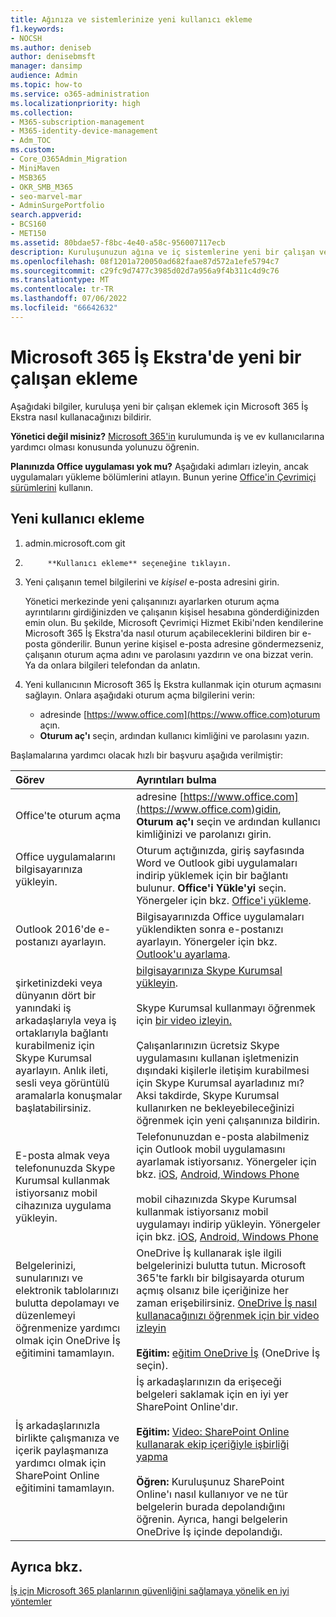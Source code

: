 ```yaml
---
title: Ağınıza ve sistemlerinize yeni kullanıcı ekleme
f1.keywords:
- NOCSH
ms.author: deniseb
author: denisebmsft
manager: dansimp
audience: Admin
ms.topic: how-to
ms.service: o365-administration
ms.localizationpriority: high
ms.collection:
- M365-subscription-management
- M365-identity-device-management
- Adm_TOC
ms.custom:
- Core_O365Admin_Migration
- MiniMaven
- MSB365
- OKR_SMB_M365
- seo-marvel-mar
- AdminSurgePortfolio
search.appverid:
- BCS160
- MET150
ms.assetid: 80bdae57-f8bc-4e40-a58c-956007117ecb
description: Kuruluşunuzun ağına ve iç sistemlerine yeni bir çalışan veya kullanıcı ekleme. Şirketinize yeni bir çalışan katıldığında, bunları ağa güvenli bir şekilde eklemeniz gerekir.
ms.openlocfilehash: 08f1201a720050ad682faae87d572a1efe5794c7
ms.sourcegitcommit: c29fc9d7477c3985d02d7a956a9f4b311c4d9c76
ms.translationtype: MT
ms.contentlocale: tr-TR
ms.lasthandoff: 07/06/2022
ms.locfileid: "66642632"
---
```

# <a name="add-a-new-employee-in-microsoft-365-business-premium"></a>Microsoft 365 İş Ekstra'de yeni bir çalışan ekleme

Aşağıdaki bilgiler, kuruluşa yeni bir çalışan eklemek için Microsoft 365 İş Ekstra nasıl kullanacağınızı bildirir.
  
 **Yönetici değil misiniz?** [Microsoft 365'in](https://support.microsoft.com/office/396b8d9e-e118-42d0-8a0d-87d1f2f055fb) kurulumunda iş ve ev kullanıcılarına yardımcı olması konusunda yolunuzu öğrenin. 
  
 **Planınızda Office uygulaması yok mu?** Aşağıdaki adımları izleyin, ancak uygulamaları yükleme bölümlerini atlayın. Bunun yerine [Office'in Çevrimiçi sürümlerini](https://support.microsoft.com/office/91a4ec74-67fe-4a84-a268-f6bdf3da1804) kullanın.

## <a name="how-to-add-a-new-user"></a>Yeni kullanıcı ekleme

1. admin.microsoft.com git

2. 
            **Kullanıcı ekleme** seçeneğine tıklayın.

3. Yeni çalışanın temel bilgilerini ve *kişisel* e-posta adresini girin.

    Yönetici merkezinde yeni çalışanınızı ayarlarken oturum açma ayrıntılarını girdiğinizden ve çalışanın kişisel hesabına gönderdiğinizden emin olun. Bu şekilde, Microsoft Çevrimiçi Hizmet Ekibi'nden kendilerine Microsoft 365 İş Ekstra'da nasıl oturum açabileceklerini bildiren bir e-posta gönderilir. Bunun yerine kişisel e-posta adresine göndermezseniz, çalışanın oturum açma adını ve parolasını yazdırın ve ona bizzat verin. Ya da onlara bilgileri telefondan da anlatın.
  
4. Yeni kullanıcının Microsoft 365 İş Ekstra kullanmak için oturum açmasını sağlayın. Onlara aşağıdaki oturum açma bilgilerini verin:
  
    - adresinde [https://www.office.com](https://www.office.com)oturum açın.
    - **Oturum aç'ı** seçin, ardından kullanıcı kimliğini ve parolasını yazın.
  
Başlamalarına yardımcı olacak hızlı bir başvuru aşağıda verilmiştir:
  
|**Görev**|**Ayrıntıları bulma**|
|:-----|:-----|
|Office'te oturum açma  <br/> |adresine [https://www.office.com](https://www.office.com)gidin, **Oturum aç'ı** seçin ve ardından kullanıcı kimliğinizi ve parolanızı girin.  <br/> |
|Office uygulamalarını bilgisayarınıza yükleyin.  <br/><br/> |Oturum açtığınızda, giriş sayfasında Word ve Outlook gibi uygulamaları indirip yüklemek için bir bağlantı bulunur.  **Office'i Yükle'yi** seçin.         Yönergeler için bkz. [Office'i yükleme](https://support.microsoft.com/office/4414eaaf-0478-48be-9c42-23adc4716658).  <br/> |
|Outlook 2016'de e-postanızı ayarlayın.  <br/> |Bilgisayarınızda Office uygulamaları yüklendikten sonra e-postanızı ayarlayın. Yönergeler için bkz. [Outlook'u ayarlama](https://support.microsoft.com/office/6e27792a-9267-4aa4-8bb6-c84ef146101b).  <br/> |
|şirketinizdeki veya dünyanın dört bir yanındaki iş arkadaşlarıyla veya iş ortaklarıyla bağlantı kurabilmeniz için Skype Kurumsal ayarlayın. Anlık ileti, sesli veya görüntülü aramalarla konuşmalar başlatabilirsiniz.  <br/> |[bilgisayarınıza Skype Kurumsal yükleyin](https://support.microsoft.com/office/8a0d4da8-9d58-44f9-9759-5c8f340cb3fb).  <br/> <br/>Skype Kurumsal kullanmayı öğrenmek için [bir video izleyin.](https://support.microsoft.com/office/3a21eca4-434d-41f1-ab06-3d4a268573b7) <br/> <br/>Çalışanlarınızın ücretsiz Skype uygulamasını kullanan işletmenizin dışındaki kişilerle iletişim kurabilmesi için Skype Kurumsal ayarladınız mı? Aksi takdirde, Skype Kurumsal kullanırken ne bekleyebileceğinizi öğrenmek için yeni çalışanınıza bildirin.  <br/> |
|E-posta almak veya telefonunuzda Skype Kurumsal kullanmak istiyorsanız mobil cihazınıza uygulama yükleyin.  <br/> |Telefonunuzdan e-posta alabilmeniz için Outlook mobil uygulamasını ayarlamak istiyorsanız. Yönergeler için bkz. [iOS](https://support.microsoft.com/office/b2de2161-cc1d-49ef-9ef9-81acd1c8e234), [Android](https://support.microsoft.com/office/886db551-8dfa-4fd5-b835-f8e532091872)[, Windows Phone](https://support.microsoft.com/office/181a112a-be92-49ca-ade5-399264b3d417) <br/> <br/>mobil cihazınızda Skype Kurumsal kullanmak istiyorsanız mobil uygulamayı indirip yükleyin. Yönergeler için bkz. [iOS](https://support.microsoft.com/office/3239c8a3-cf55-4ff0-a967-5de51911c049#OS_Type=iOS), [Android](https://support.microsoft.com/office/4d1b7dfa-5b0b-4868-bae5-25947fb99e6e#OS_Type=Android)[, Windows Phone](https://support.microsoft.com/office/4d1b7dfa-5b0b-4868-bae5-25947fb99e6e#OS_Type=Windows_Phone) <br/> |
|Belgelerinizi, sunularınızı ve elektronik tablolarınızı bulutta depolamayı ve düzenlemeyi öğrenmenize yardımcı olmak için OneDrive İş eğitimini tamamlayın.  <br/> |OneDrive İş kullanarak işle ilgili belgelerinizi bulutta tutun. Microsoft 365'te farklı bir bilgisayarda oturum açmış olsanız bile içeriğinize her zaman erişebilirsiniz. [OneDrive İş nasıl kullanacağınızı öğrenmek için bir video izleyin](https://support.microsoft.com/office/b30da4eb-ddd2-44b6-943b-e6fbfc6b8dde) <br/><br/> **Eğitim:** [eğitim OneDrive İş](https://support.microsoft.com/office/1f608184-b7e6-43ca-8753-2ff679203132) (OneDrive İş seçin).  <br/> |
|İş arkadaşlarınızla birlikte çalışmanıza ve içerik paylaşmanıza yardımcı olmak için SharePoint Online eğitimini tamamlayın.  <br/> |İş arkadaşlarınızın da erişeceği belgeleri saklamak için en iyi yer SharePoint Online'dır.  <br/> <br/>**Eğitim:** [Video: SharePoint Online kullanarak ekip içeriğiyle işbirliği yapma](https://support.microsoft.com/office/c17b6824-cc22-478f-8757-497cc6b57121) <br/><br/> **Öğren:** Kuruluşunuz SharePoint Online'ı nasıl kullanıyor ve ne tür belgelerin burada depolandığını öğrenin. Ayrıca, hangi belgelerin OneDrive İş içinde depolandığı.  <br/> |

## <a name="see-also"></a>Ayrıca bkz.

[İş için Microsoft 365 planlarının güvenliğini sağlamaya yönelik en iyi yöntemler](../admin/security-and-compliance/secure-your-business-data.md)